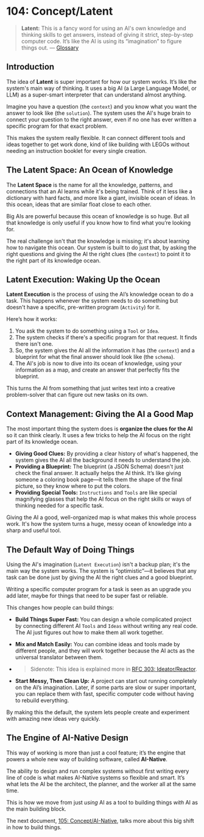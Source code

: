 # 104: Concept/Latent



> **Latent:** This is a fancy word for using an AI's own knowledge and thinking skills to get answers, instead of giving it strict, step-by-step computer code. It’s like the AI is using its “imagination” to figure things out. — [Glossary](./000_glossary.md)

## Introduction

The idea of **Latent** is super important for how our system works. It’s like the system's main way of thinking. It uses a big AI (a Large Language Model, or LLM) as a super-smart interpreter that can understand almost anything.

Imagine you have a question (the `context`) and you know what you want the answer to look like (the `solution`). The system uses the AI's huge brain to connect your question to the right answer, even if no one has ever written a specific program for that exact problem.

This makes the system really flexible. It can connect different tools and ideas together to get work done, kind of like building with LEGOs without needing an instruction booklet for every single creation.

## The Latent Space: An Ocean of Knowledge

The **Latent Space** is the name for all the knowledge, patterns, and connections that an AI learns while it's being trained. Think of it less like a dictionary with hard facts, and more like a giant, invisible ocean of ideas. In this ocean, ideas that are similar float close to each other.

Big AIs are powerful because this ocean of knowledge is so huge. But all that knowledge is only useful if you know how to find what you’re looking for.

The real challenge isn't that the knowledge is missing; it's about learning how to navigate this ocean. Our system is built to do just that, by asking the right questions and giving the AI the right clues (the `context`) to point it to the right part of its knowledge ocean.

## Latent Execution: Waking Up the Ocean

**Latent Execution** is the process of using the AI’s knowledge ocean to do a task. This happens whenever the system needs to do something but doesn't have a specific, pre-written program (`Activity`) for it.

Here’s how it works:

1.  You ask the system to do something using a `Tool` or `Idea`.
2.  The system checks if there's a specific program for that request. It finds there isn't one.
3.  So, the system gives the AI all the information it has (the `context`) and a blueprint for what the final answer should look like (the `schema`).
4.  The AI's job is now to dive into its ocean of knowledge, using your information as a map, and create an answer that perfectly fits the blueprint.

This turns the AI from something that just writes text into a creative problem-solver that can figure out new tasks on its own.

## Context Management: Giving the AI a Good Map

The most important thing the system does is **organize the clues for the AI** so it can think clearly. It uses a few tricks to help the AI focus on the right part of its knowledge ocean.

*   **Giving Good Clues:** By providing a clear history of what's happened, the system gives the AI all the background it needs to understand the job.
*   **Providing a Blueprint:** The blueprint (a JSON Schema) doesn't just check the final answer. It actually helps the AI think. It’s like giving someone a coloring book page—it tells them the shape of the final picture, so they know where to put the colors.
*   **Providing Special Tools:** `Instructions` and `Tools` are like special magnifying glasses that help the AI focus on the right skills or ways of thinking needed for a specific task.

Giving the AI a good, well-organized map is what makes this whole process work. It's how the system turns a huge, messy ocean of knowledge into a sharp and useful tool.

## The Default Way of Doing Things

Using the AI's imagination (`Latent Execution`) isn't a backup plan; it's the main way the system works. The system is “optimistic”—it believes that any task can be done just by giving the AI the right clues and a good blueprint.

Writing a specific computer program for a task is seen as an upgrade you add later, maybe for things that need to be super fast or reliable.

This changes how people can build things:

*   **Build Things Super Fast:** You can design a whole complicated project by connecting different AI `Tools` and `Ideas` without writing any real code. The AI just figures out how to make them all work together.
*   **Mix and Match Easily:** You can combine ideas and tools made by different people, and they will work together because the AI acts as the universal translator between them.
*   > Sidenote: This idea is explained more in [RFC 303: Ideator/Reactor](../rfc/303_ideator_reactor.md).

*   **Start Messy, Then Clean Up:** A project can start out running completely on the AI’s imagination. Later, if some parts are slow or super important, you can replace them with fast, specific computer code without having to rebuild everything.

By making this the default, the system lets people create and experiment with amazing new ideas very quickly.

## The Engine of AI-Native Design

This way of working is more than just a cool feature; it’s the engine that powers a whole new way of building software, called **AI-Native**.

The ability to design and run complex systems without first writing every line of code is what makes AI-Native systems so flexible and smart. It’s what lets the AI be the architect, the planner, and the worker all at the same time.

This is how we move from just *using* AI as a tool to building things *with* AI as the main building block.



The next document, [105: Concept/AI-Native](./105_concept_ai_native.md), talks more about this big shift in how to build things.

